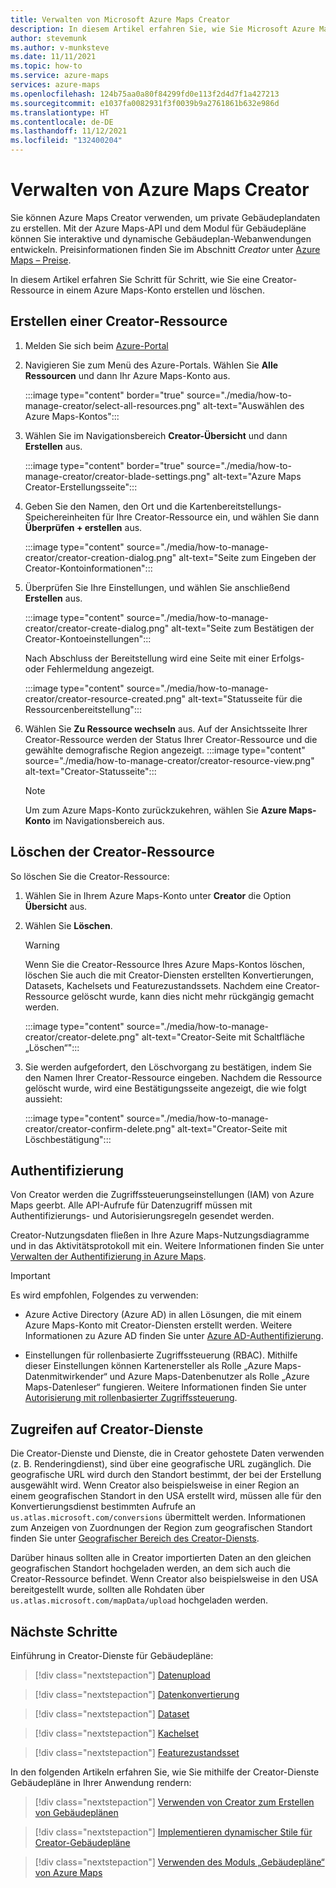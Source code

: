 ```yaml
---
title: Verwalten von Microsoft Azure Maps Creator
description: In diesem Artikel erfahren Sie, wie Sie Microsoft Azure Maps Creator verwalten.
author: stevemunk
ms.author: v-munksteve
ms.date: 11/11/2021
ms.topic: how-to
ms.service: azure-maps
services: azure-maps
ms.openlocfilehash: 124b75aa0a80f84299fd0e113f2d4d7f1a427213
ms.sourcegitcommit: e1037fa0082931f3f0039b9a2761861b632e986d
ms.translationtype: HT
ms.contentlocale: de-DE
ms.lasthandoff: 11/12/2021
ms.locfileid: "132400204"
---
```

# <a name="manage-azure-maps-creator"></a>Verwalten von Azure Maps Creator

Sie können Azure Maps Creator verwenden, um private Gebäudeplandaten zu erstellen. Mit der Azure Maps-API und dem Modul für Gebäudepläne können Sie interaktive und dynamische Gebäudeplan-Webanwendungen entwickeln. Preisinformationen finden Sie im Abschnitt *Creator* unter [Azure Maps – Preise](https://aka.ms/CreatorPricing).

In diesem Artikel erfahren Sie Schritt für Schritt, wie Sie eine Creator-Ressource in einem Azure Maps-Konto erstellen und löschen.

## <a name="create-creator-resource"></a>Erstellen einer Creator-Ressource

1. Melden Sie sich beim [Azure-Portal](https://portal.azure.com)

2. Navigieren Sie zum Menü des Azure-Portals. Wählen Sie **Alle Ressourcen** und dann Ihr Azure Maps-Konto aus.

      :::image type="content" border="true" source="./media/how-to-manage-creator/select-all-resources.png" alt-text="Auswählen des Azure Maps-Kontos":::

3. Wählen Sie im Navigationsbereich **Creator-Übersicht** und dann **Erstellen** aus.

    :::image type="content" border="true" source="./media/how-to-manage-creator/creator-blade-settings.png" alt-text="Azure Maps Creator-Erstellungsseite":::

4. Geben Sie den Namen, den Ort und die Kartenbereitstellungs-Speichereinheiten für Ihre Creator-Ressource ein, und wählen Sie dann **Überprüfen + erstellen** aus.

   :::image type="content" source="./media/how-to-manage-creator/creator-creation-dialog.png" alt-text="Seite zum Eingeben der Creator-Kontoinformationen":::

5. Überprüfen Sie Ihre Einstellungen, und wählen Sie anschließend **Erstellen** aus.

    :::image type="content" source="./media/how-to-manage-creator/creator-create-dialog.png" alt-text="Seite zum Bestätigen der Creator-Kontoeinstellungen":::

    Nach Abschluss der Bereitstellung wird eine Seite mit einer Erfolgs- oder Fehlermeldung angezeigt.

    :::image type="content" source="./media/how-to-manage-creator/creator-resource-created.png" alt-text="Statusseite für die Ressourcenbereitstellung":::

6. Wählen Sie **Zu Ressource wechseln** aus. Auf der Ansichtsseite Ihrer Creator-Ressource werden der Status Ihrer Creator-Ressource und die gewählte demografische Region angezeigt.
      :::image type="content" source="./media/how-to-manage-creator/creator-resource-view.png" alt-text="Creator-Statusseite":::

   >[!NOTE]
   >Um zum Azure Maps-Konto zurückzukehren, wählen Sie **Azure Maps-Konto** im Navigationsbereich aus.

## <a name="delete-creator-resource"></a>Löschen der Creator-Ressource

So löschen Sie die Creator-Ressource:

1. Wählen Sie in Ihrem Azure Maps-Konto unter **Creator** die Option **Übersicht** aus.

2. Wählen Sie **Löschen**.

    >[!WARNING]
    >Wenn Sie die Creator-Ressource Ihres Azure Maps-Kontos löschen, löschen Sie auch die mit Creator-Diensten erstellten Konvertierungen, Datasets, Kachelsets und Featurezustandssets. Nachdem eine Creator-Ressource gelöscht wurde, kann dies nicht mehr rückgängig gemacht werden.

     :::image type="content" source="./media/how-to-manage-creator/creator-delete.png" alt-text="Creator-Seite mit Schaltfläche „Löschen“":::

3. Sie werden aufgefordert, den Löschvorgang zu bestätigen, indem Sie den Namen Ihrer Creator-Ressource eingeben. Nachdem die Ressource gelöscht wurde, wird eine Bestätigungsseite angezeigt, die wie folgt aussieht:

     :::image type="content" source="./media/how-to-manage-creator/creator-confirm-delete.png" alt-text="Creator-Seite mit Löschbestätigung":::

## <a name="authentication"></a>Authentifizierung

Von Creator werden die Zugriffssteuerungseinstellungen (IAM) von Azure Maps geerbt. Alle API-Aufrufe für Datenzugriff müssen mit Authentifizierungs- und Autorisierungsregeln gesendet werden.

Creator-Nutzungsdaten fließen in Ihre Azure Maps-Nutzungsdiagramme und in das Aktivitätsprotokoll mit ein.  Weitere Informationen finden Sie unter [Verwalten der Authentifizierung in Azure Maps](./how-to-manage-authentication.md).

>[!Important]
>Es wird empfohlen, Folgendes zu verwenden:
>
> * Azure Active Directory (Azure AD) in allen Lösungen, die mit einem Azure Maps-Konto mit Creator-Diensten erstellt werden. Weitere Informationen zu Azure AD finden Sie unter [Azure AD-Authentifizierung](azure-maps-authentication.md#azure-ad-authentication).
>
>* Einstellungen für rollenbasierte Zugriffssteuerung (RBAC). Mithilfe dieser Einstellungen können Kartenersteller als Rolle „Azure Maps-Datenmitwirkender“ und Azure Maps-Datenbenutzer als Rolle „Azure Maps-Datenleser“ fungieren. Weitere Informationen finden Sie unter [Autorisierung mit rollenbasierter Zugriffssteuerung](azure-maps-authentication.md#authorization-with-role-based-access-control).

## <a name="access-to-creator-services"></a>Zugreifen auf Creator-Dienste

Die Creator-Dienste und Dienste, die in Creator gehostete Daten verwenden (z. B. Renderingdienst), sind über eine geografische URL zugänglich. Die geografische URL wird durch den Standort bestimmt, der bei der Erstellung ausgewählt wird. Wenn Creator also beispielsweise in einer Region an einem geografischen Standort in den USA erstellt wird, müssen alle für den Konvertierungsdienst bestimmten Aufrufe an `us.atlas.microsoft.com/conversions` übermittelt werden. Informationen zum Anzeigen von Zuordnungen der Region zum geografischen Standort finden Sie unter [Geografischer Bereich des Creator-Diensts](creator-geographic-scope.md).

Darüber hinaus sollten alle in Creator importierten Daten an den gleichen geografischen Standort hochgeladen werden, an dem sich auch die Creator-Ressource befindet. Wenn Creator also beispielsweise in den USA bereitgestellt wurde, sollten alle Rohdaten über `us.atlas.microsoft.com/mapData/upload` hochgeladen werden.

## <a name="next-steps"></a>Nächste Schritte

Einführung in Creator-Dienste für Gebäudepläne:

> [!div class="nextstepaction"]
> [Datenupload](creator-indoor-maps.md#upload-a-drawing-package)

> [!div class="nextstepaction"]
> [Datenkonvertierung](creator-indoor-maps.md#convert-a-drawing-package)

> [!div class="nextstepaction"]
> [Dataset](creator-indoor-maps.md#datasets)

> [!div class="nextstepaction"]
> [Kachelset](creator-indoor-maps.md#tilesets)

> [!div class="nextstepaction"]
> [Featurezustandsset](creator-indoor-maps.md#feature-statesets)

In den folgenden Artikeln erfahren Sie, wie Sie mithilfe der Creator-Dienste Gebäudepläne in Ihrer Anwendung rendern:

> [!div class="nextstepaction"]
> [Verwenden von Creator zum Erstellen von Gebäudeplänen](tutorial-creator-indoor-maps.md)

> [!div class="nextstepaction"]
> [Implementieren dynamischer Stile für Creator-Gebäudepläne](indoor-map-dynamic-styling.md)

> [!div class="nextstepaction"]
> [Verwenden des Moduls „Gebäudepläne“ von Azure Maps](how-to-use-indoor-module.md)
